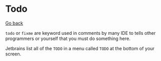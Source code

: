 # Todo

[Go back](../menus.md)

``todo`` or `fixme` are keyword used in comments
by many IDE to tells other programmers or yourself 
that you must do something here.

Jetbrains list all of the ``TODO`` in a menu
called ``TODO`` at the bottom of your screen.